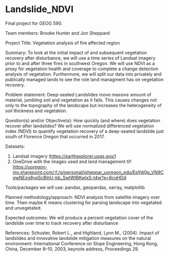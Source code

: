 # Landslide_NDVI
Final project for GEOG 590. 

Team members: Brooke Hunter and Jon Sheppard

Project Title: Vegetation analysis of fire affected region

Summary: To look at the initial impact of and subsequent vegetation recovery after  disturbance, we will use a time series of Landsat imagery prior to and after three fires in southwest Oregon. We will use NDVI as a proxy for vegetation health and coverage to complete a change detection analysis of vegetation. Furthermore, we will split our data into privately and publically managed lands to see the role land managment has on vegetation recovery.

Problem statement: Deep-seated Landslides move massive amount of material, jumbling soil and vegetation as it fails. This causes changes not only to the topography of the landscape but increases the heterogeneity of soil thickness and vegetation.

Question(s) and/or Objective(s): How quickly (and where) does vegetation recover after landslides? We will use normalized differenced vegetation index (NDVI) to quantify vegetation recovery of a deep-seated landslide just south of Florence Oregon that occurred in 2017.

Datasets:  
1. Landsat imagery (https://earthexplorer.usgs.gov/)
2. OneDrive with the images used and land management tif: https://uoregon-my.sharepoint.com/:f:/g/personal/jsheppar_uoregon_edu/EpYdj0p_VN9CqwNEzg8yqScBjhU-bb_SwtWlBKwlxS-t4w?e=8cqHDd

Tools/packages we will use: pandas, geopandas, xarray, matplotlib

Planned methodology/approach: NDVI analysis from satellite imagery over time. Then maybe K means clustering for parsing landscape into vegetated and unvegetated. 

Expected outcomes: We will produce a percent vegetation cover of the landslide over time to track recovery after disturbance

References:
Schuster, Robert L., and Highland, Lynn M., (2004). Impact of landslides and innovative landslide mitigation measures on the natural environment: International Conference on Slope Engineering, Hong Kong, China, December 8–10, 2003, keynote address, Proceedings 29.